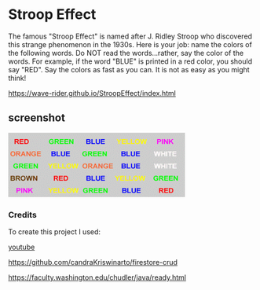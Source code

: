 # Stroop Effect 
The famous "Stroop Effect" is named after J. Ridley Stroop who discovered this strange phenomenon in the 1930s. Here is your job: name the colors of the following words. Do NOT read the words...rather, say the color of the words. For example, if the word "BLUE" is printed in a red color, you should say "RED". Say the colors as fast as you can. It is not as easy as you might think!

https://wave-rider.github.io/StroopEffect/index.html

## screenshot
![img](./stroopa.gif)

### Credits
To create this project I used:

[youtube](https://youtu.be/N3Fmwf8ylrs)

https://github.com/candraKriswinarto/firestore-crud

https://faculty.washington.edu/chudler/java/ready.html
